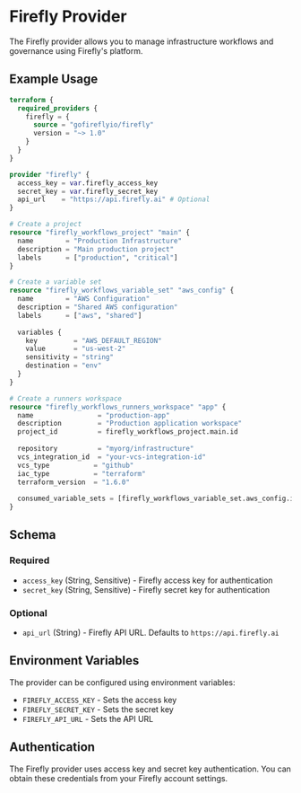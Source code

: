 # Firefly Provider

The Firefly provider allows you to manage infrastructure workflows and governance using Firefly's platform.

## Example Usage

```terraform
terraform {
  required_providers {
    firefly = {
      source = "gofireflyio/firefly"
      version = "~> 1.0"
    }
  }
}

provider "firefly" {
  access_key = var.firefly_access_key
  secret_key = var.firefly_secret_key
  api_url    = "https://api.firefly.ai" # Optional
}

# Create a project
resource "firefly_workflows_project" "main" {
  name        = "Production Infrastructure"
  description = "Main production project"
  labels      = ["production", "critical"]
}

# Create a variable set
resource "firefly_workflows_variable_set" "aws_config" {
  name        = "AWS Configuration"
  description = "Shared AWS configuration"
  labels      = ["aws", "shared"]
  
  variables {
    key         = "AWS_DEFAULT_REGION"
    value       = "us-west-2"
    sensitivity = "string"
    destination = "env"
  }
}

# Create a runners workspace
resource "firefly_workflows_runners_workspace" "app" {
  name                = "production-app"
  description         = "Production application workspace"
  project_id          = firefly_workflows_project.main.id
  
  repository          = "myorg/infrastructure"
  vcs_integration_id  = "your-vcs-integration-id"
  vcs_type           = "github"
  iac_type           = "terraform"
  terraform_version  = "1.6.0"
  
  consumed_variable_sets = [firefly_workflows_variable_set.aws_config.id]
}
```

## Schema

### Required

- `access_key` (String, Sensitive) - Firefly access key for authentication
- `secret_key` (String, Sensitive) - Firefly secret key for authentication

### Optional

- `api_url` (String) - Firefly API URL. Defaults to `https://api.firefly.ai`

## Environment Variables

The provider can be configured using environment variables:

- `FIREFLY_ACCESS_KEY` - Sets the access key
- `FIREFLY_SECRET_KEY` - Sets the secret key  
- `FIREFLY_API_URL` - Sets the API URL

## Authentication

The Firefly provider uses access key and secret key authentication. You can obtain these credentials from your Firefly account settings.